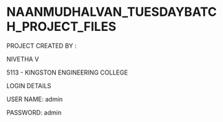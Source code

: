 # NAANMUDHALVAN_TUESDAYBATCH_PROJECT_FILES
PROJECT CREATED BY : 

 NIVETHA V
 
 5113 - KINGSTON ENGINEERING COLLEGE
             
LOGIN DETAILS

USER NAME: admin

PASSWORD: admin

